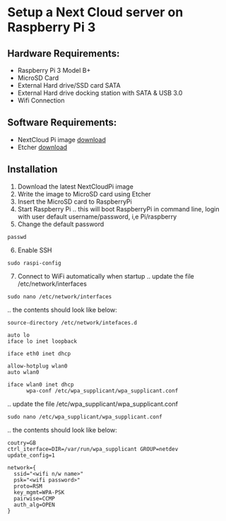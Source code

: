 # Setup a Next Cloud server on Raspberry Pi 3

## Hardware Requirements:
* Raspberry Pi 3 Model B+
* MicroSD Card
* External Hard drive/SSD card SATA
* External Hard drive docking station with SATA & USB 3.0
* Wifi Connection

## Software Requirements:
* NextCloud Pi image [download](https://ownyourbits.com/downloads/)
* Etcher [download](https://etcher.io)

## Installation
1. Download the latest NextCloudPi image
2. Write the image to MicroSD card using Etcher
3. Insert the MicroSD card to RaspberryPi
4. Start Raspberry Pi
.. this will boot RaspberryPi in command line, login with user default username/password, i,e Pi/raspberry
5. Change the default password
```
passwd
```
6. Enable SSH
```
sudo raspi-config
```
7. Connect to WiFi automatically when startup
.. update the file /etc/network/interfaces
```
sudo nano /etc/network/interfaces
```
.. the contents should look like below:
```
source-directory /etc/network/intefaces.d

auto lo
iface lo inet loopback

iface eth0 inet dhcp

allow-hotplug wlan0
auto wlan0

iface wlan0 inet dhcp
      wpa-conf /etc/wpa_supplicant/wpa_supplicant.conf
```
.. update the file /etc/wpa_supplicant/wpa_supplicant.conf
```
sudo nano /etc/wpa_supplicant/wpa_supplicant.conf
```
.. the contents should look like below:
```
coutry=GB
ctrl_iterface=DIR=/var/run/wpa_supplicant GROUP=netdev
update_config=1

network={
  ssid="<wifi n/w name>"
  psk="<wifi password>"
  proto=RSM
  key_mgmt=WPA-PSK
  pairwise=CCMP
  auth_alg=OPEN
}
```
